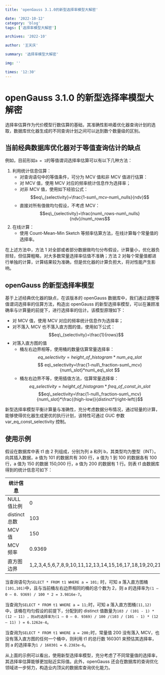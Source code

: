 ```yaml
---
title: 'openGauss 3.1.0的新型选择率模型大解密'

date: '2022-10-12'
category: 'blog'
tags: ['选择率模型大解密']

archives: '2022-10'

author: '王天庆'

summary: '选择率模型大解密'

img: ''

times: '12:30'
---
```


# openGauss 3.1.0 的新型选择率模型大解密

选择率估算作为代价模型行数估算的基础，其准确性影响着优化器查询计划的选取，数据库优化器生成的不同查询计划之间可以达到数个数量级的区别。

## 当前经典数据库优化器对于等值查询估计的缺点

例如，目前形如`a = 1`的等值谓词选择率估算可以有以下几种方法：

1. 利用统计信息估算：
   - 对查询语句中的等值条件，可分为 MCV 值和非 MCV 值进行估算：
   - 对 MCV 值，使用 MCV 对应的频率统计信息作为选择率；
   - 对非 MCV 值，使用如下经验公式：
     $$eq\_{selectivity}=\frac{1-sum\_mcv-num\_nulls}{ndv}$$
   - 直接对所有值做均匀假设，不考虑 MCV：
     $$eq\_{selectivity}=\frac{num\_rows-num\_nulls}{ndv}/num\_rows$$
2. 在线计算：
   - 使用 Count-Mean-Min Sketch 等频率估算方法，在线计算每个常量值的选择率。

在上述方法中，方法 1 对全部或者部分数据做均匀分布假设，计算量小，优化器负担轻，但估算粗略，对大多数常量选择率估值不准确；方法 2 对每个常量值都进行单独的计算，计算结果较为准确，但是优化器的计算负担大，将对性能产生影响。

## openGauss 的新型选择率模型

基于上述经典优化器的缺点，在该版本的 openGauss 数据库中，我们通过调整等值谓词选择率的估算方法，构造出 openGauss 的新型选择率模型，可以在兼顾准确率与计算量的前提下，进行选择率的估计。该模型原理如下：

- 对 MCV 值，使用 MCV 对应的频率统计信息作为选择率；
- 对不落入 MCV 也不落入直方图的值，使用如下公式：
  $$eq\_{selectivity}=\frac{1}{rows}$$
- 对落入直方图的值
  - 桶左右边界相等，使用桶的数量估算常量选择率：
    $$eq\_selectivity=height\_of\_histogram * num\_eq\_slot$$
    $$
    eq\_selectivity=\frac{1-null\_fraction-sum\_mcv}{num\_slot}*num\_eq\_slot
    $$
  - 桶左右边界不等，使用插值方法，估算常量选择率：
    $$eq\_selectivity=height\_of\_histogram * freq\_of\_const\_in\_slot$$
    $$eq\_selectivity=\frac{1-null\_fraction-sum\_mcv}{num\_slot}*\frac{(high-low)}{distinct*(right-left)}$$

新型选择率模型平衡计算量与准确性，充分考虑数据分布情况，通过轻量的计算，能够使得优化器生成更优的执行计划，该特性可通过 GUC 参数 var_eq_const_selectivity 控制。

## 使用示例

假设在数据库中表 t1 由 2 列组成，分别为列 a 和列 b，其类型均为整型（INT）。向其插入数据，a 值为 101 的数据共有 300 行，a 值为 1 到 100 的数据各有 100 行，a 值为 150 的数据 150,000 行，a 值为 200 的数据有 1 行。则表 t1 由数据库得到的统计信息可如下：

| 统计信息      | 值                                                                                                                                                                                                                                                                                                        |
| ------------- | --------------------------------------------------------------------------------------------------------------------------------------------------------------------------------------------------------------------------------------------------------------------------------------------------------- |
| NULL 值比例   | 0                                                                                                                                                                                                                                                                                                         |
| distinct 总数 | 103                                                                                                                                                                                                                                                                                                       |
| MCV 值        | 150                                                                                                                                                                                                                                                                                                       |
| MCV 频率      | 0.9369                                                                                                                                                                                                                                                                                                    |
| 直方图边界    | 1,2,3,4,5,6,7,8,9,10,11,12,13,14,15,16,17,18,19,20,21,22,23,24,25,26,28,29,30,31,32,33,34,35,36,37,38,39,40,41,42,43,44,45,46,48,49,50,51,51,52,53,54,55,56,57,58,59,60,61,62,63,64,65,66,68,69,70,71,72,73,74,75,76,77,78,79,79,80,82,83,84,85,86,88,89,90,91,92,93,94,95,96,96,97,98,99,100,101,101,101 |

当查询语句为`SELECT * FROM t1 WHERE a = 101;` 时，可知 a 落入直方图桶`[101,101)`中，且与当前桶左右边界相同的桶的总个数为 2，则 a 的选择率为`(1 – 0 – 0. 9369) / 100 * 2 = 3.9816e-7`。

当查询为`SELECT * FROM t1 WHERE a = 11;`时，可知 a 落入直方图桶`[11,12)`中，该桶在均匀假设的前提下，分配到的 distinct 值数量为`103 / (101 - 1) * (12 – 11) ，则a的选择率为(1 – 0 – 0. 9369) / 100 /(103 / (101 - 1) * (12 – 11) ) = 6.1262e-4`。

当查询为`SELECT * FROM t1 WHERE a = 200;`时，常量值 200 没有落入 MCV，也没有落入直方图的任何一个桶中，则利用 t1 的总行数 160301 来预估其选择率，则 a 的选择率为`1 / 160301 = 6.2383e-6`。

从上面的示例可以看出，使用新型选择率模型，充分考虑了不同常量值的选择率，其选择率估算能够更加贴近实际值。此外，openGauss 还会在数据库的查询优化领域进一步努力，构造业内顶尖的数据库查询优化能力。
